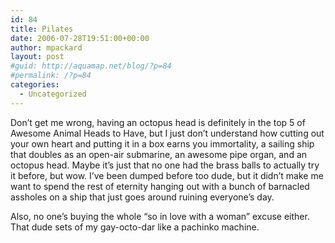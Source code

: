 ```yaml
---
id: 84
title: Pilates
date: 2006-07-28T19:51:00+00:00
author: mpackard
layout: post
#guid: http://aquamap.net/blog/?p=84
#permalink: /?p=84
categories:
  - Uncategorized
---
```

Don&#8217;t get me wrong, having an octopus head is definitely in the top 5 of Awesome Animal Heads to Have, but I just don&#8217;t understand how cutting out your own heart and putting it in a box earns you immortality, a sailing ship that doubles as an open-air submarine, an awesome pipe organ, and an octopus head. Maybe it&#8217;s just that no one had the brass balls to actually try it before, but wow. I&#8217;ve been dumped before too dude, but it didn&#8217;t make me want to spend the rest of eternity hanging out with a bunch of barnacled assholes on a ship that just goes around ruining everyone&#8217;s day.

Also, no one&#8217;s buying the whole &#8220;so in love with a woman&#8221; excuse either. That dude sets of my gay-octo-dar like a pachinko machine.
